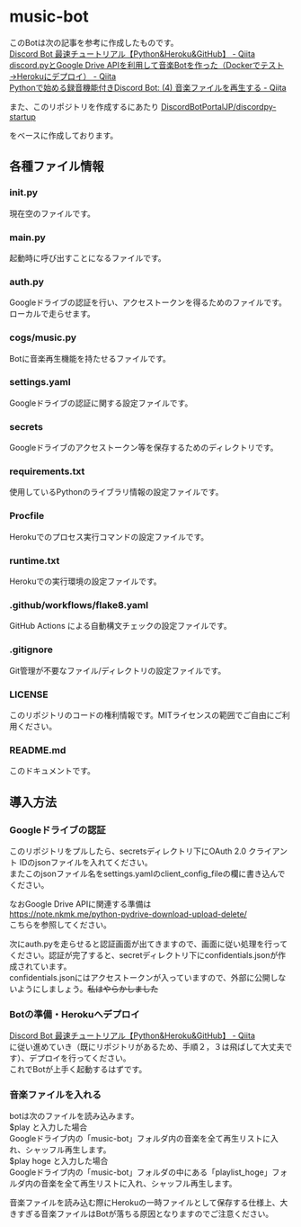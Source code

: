 # music-bot

このBotは次の記事を参考に作成したものです。  
[Discord Bot 最速チュートリアル【Python&Heroku&GitHub】 - Qiita](https://qiita.com/1ntegrale9/items/aa4b373e8895273875a8)  
[discord.pyとGoogle Drive APIを利用して音楽Botを作った（Dockerでテスト→Herokuにデプロイ） - Qiita](https://qiita.com/ysk0832/items/372e5beb80df7f752bb5)  
[Pythonで始める録音機能付きDiscord Bot: (4) 音楽ファイルを再生する - Qiita](https://qiita.com/Shirataki2/items/f4ea533d5baf55c4b1d3)  

また、このリポジトリを作成するにあたり 
[DiscordBotPortalJP/discordpy-startup](https://github.com/w-rhino/discordpy-startup)  
  
をベースに作成しております。

## 各種ファイル情報

### __init__.py
現在空のファイルです。

### __main__.py
起動時に呼び出すことになるファイルです。

### auth.py
Googleドライブの認証を行い、アクセストークンを得るためのファイルです。ローカルで走らせます。

### cogs/music.py
Botに音楽再生機能を持たせるファイルです。

### settings.yaml
Googleドライブの認証に関する設定ファイルです。

### secrets
Googleドライブのアクセストークン等を保存するためのディレクトリです。

### requirements.txt
使用しているPythonのライブラリ情報の設定ファイルです。

### Procfile
Herokuでのプロセス実行コマンドの設定ファイルです。

### runtime.txt
Herokuでの実行環境の設定ファイルです。

### .github/workflows/flake8.yaml
GitHub Actions による自動構文チェックの設定ファイルです。

### .gitignore
Git管理が不要なファイル/ディレクトリの設定ファイルです。

### LICENSE
このリポジトリのコードの権利情報です。MITライセンスの範囲でご自由にご利用ください。

### README.md
このドキュメントです。

## 導入方法

### Googleドライブの認証

このリポジトリをプルしたら、secretsディレクトリ下にOAuth 2.0 クライアント IDのjsonファイルを入れてください。  
またこのjsonファイル名をsettings.yamlのclient_config_fileの欄に書き込んでください。  

なおGoogle Drive APIに関連する準備は  
https://note.nkmk.me/python-pydrive-download-upload-delete/  
こちらを参照してください。  
  
次にauth.pyを走らせると認証画面が出てきますので、画面に従い処理を行ってください。認証が完了すると、secretディレクトリ下にconfidentials.jsonが作成されています。  
confidentials.jsonにはアクセストークンが入っていますので、外部に公開しないようにしましょう。~~私はやらかしました~~  

### Botの準備・Herokuへデプロイ

[Discord Bot 最速チュートリアル【Python&Heroku&GitHub】 - Qiita](https://qiita.com/1ntegrale9/items/aa4b373e8895273875a8)  
に従い進めていき（既にリポジトリがあるため、手順２，３は飛ばして大丈夫です）、デプロイを行ってください。  
これでBotが上手く起動するはずです。

### 音楽ファイルを入れる

botは次のファイルを読み込みます。  
$play と入力した場合  
Googleドライブ内の「music-bot」フォルダ内の音楽を全て再生リストに入れ、シャッフル再生します。  
$play hoge と入力した場合  
Googleドライブ内の「music-bot」フォルダの中にある「playlist_hoge」フォルダ内の音楽を全て再生リストに入れ、シャッフル再生します。  
  
音楽ファイルを読み込む際にHerokuの一時ファイルとして保存する仕様上、大きすぎる音楽ファイルはBotが落ちる原因となりますのでご注意ください。


